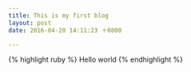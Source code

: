 ```yaml
---
title: This is my first blog
layout: post
date: 2016-04-20 14:11:23 ＋0800

---
```


{% highlight ruby %}
Hello world
{% endhighlight %}